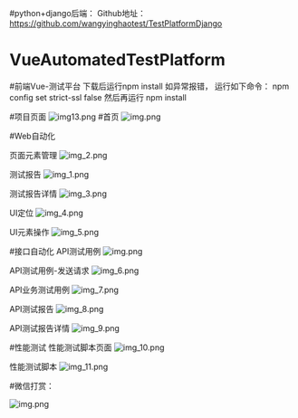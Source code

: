 #python+django后端：
    Github地址：https://github.com/wangyinghaotest/TestPlatformDjango
# VueAutomatedTestPlatform
#前端Vue-测试平台
    下载后运行npm install 如异常报错，
    运行如下命令：
    npm config set strict-ssl false
    然后再运行 npm install

#项目页面
![img13.png](img/img13.png)
#首页
![img.png](img/img11.png)

#Web自动化

页面元素管理
![img_2.png](img/img_2.png)

测试报告
![img_1.png](img/img_1.png)

测试报告详情
![img_3.png](img/img_3.png)

UI定位
![img_4.png](img/img_4.png)

UI元素操作
![img_5.png](img/img_5.png)

#接口自动化
API测试用例
![img.png](img/img6.png)

API测试用例-发送请求
![img_6.png](img/img_6.png)

API业务测试用例
![img_7.png](img/img_7.png)

API测试报告
![img_8.png](img/img_8.png)

API测试报告详情
![img_9.png](img/img_9.png)

#性能测试
性能测试脚本页面
![img_10.png](img/img_10.png)

性能测试脚本
![img_11.png](img/img_11.png)

#微信打赏：

![img.png](img/img12.png)